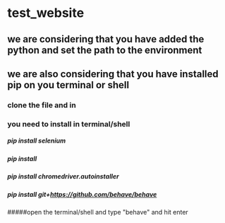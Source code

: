 # test_website
## we are considering that you have added the python and set the path to the environment
## we are also considering that you have installed pip on you terminal or shell
### clone the file and in

### you need to install in terminal/shell

##### pip install selenium
##### pip install 
##### pip install chromedriver.autoinstaller
##### pip install git+https://github.com/behave/behave


#####open the terminal/shell and type "behave" and hit enter
